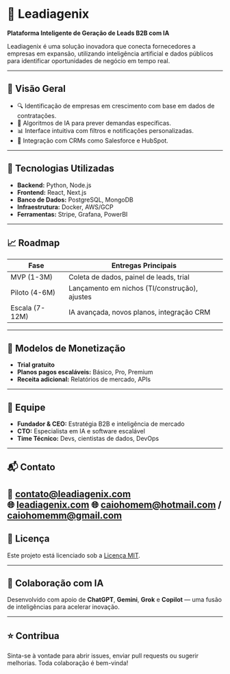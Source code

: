 # 🚀 Leadiagenix

**Plataforma Inteligente de Geração de Leads B2B com IA**

Leadiagenix é uma solução inovadora que conecta fornecedores a empresas em expansão, utilizando inteligência artificial e dados públicos para identificar oportunidades de negócio em tempo real.

---

## 📌 Visão Geral

- 🔍 Identificação de empresas em crescimento com base em dados de contratações.
- 🤖 Algoritmos de IA para prever demandas específicas.
- 📊 Interface intuitiva com filtros e notificações personalizadas.
- 🔗 Integração com CRMs como Salesforce e HubSpot.

---

## 🧠 Tecnologias Utilizadas

- **Backend:** Python, Node.js  
- **Frontend:** React, Next.js  
- **Banco de Dados:** PostgreSQL, MongoDB  
- **Infraestrutura:** Docker, AWS/GCP  
- **Ferramentas:** Stripe, Grafana, PowerBI

---

## 📈 Roadmap

| Fase         | Entregas Principais                          |
|--------------|----------------------------------------------|
| MVP (1-3M)   | Coleta de dados, painel de leads, trial      |
| Piloto (4-6M)| Lançamento em nichos (TI/construção), ajustes|
| Escala (7-12M)| IA avançada, novos planos, integração CRM   |

---

## 💼 Modelos de Monetização

- **Trial gratuito**
- **Planos pagos escaláveis:** Básico, Pro, Premium
- **Receita adicional:** Relatórios de mercado, APIs

---

## 👥 Equipe

- **Fundador & CEO:** Estratégia B2B e inteligência de mercado  
- **CTO:** Especialista em IA e software escalável  
- **Time Técnico:** Devs, cientistas de dados, DevOps

---

## 📬 Contato

📧 contato@leadiagenix.com  
🌐 [leadiagenix.com](https://leadiagenix.com)
🌐 caiohomem@hotmail.com / caiohomemm@gmail.com
---

## 📄 Licença

Este projeto está licenciado sob a [Licença MIT](LICENSE).

---

## 🤝 Colaboração com IA

Desenvolvido com apoio de **ChatGPT**, **Gemini**, **Grok** e **Copilot** — uma fusão de inteligências para acelerar inovação.

---

## ⭐ Contribua

Sinta-se à vontade para abrir issues, enviar pull requests ou sugerir melhorias. Toda colaboração é bem-vinda!

